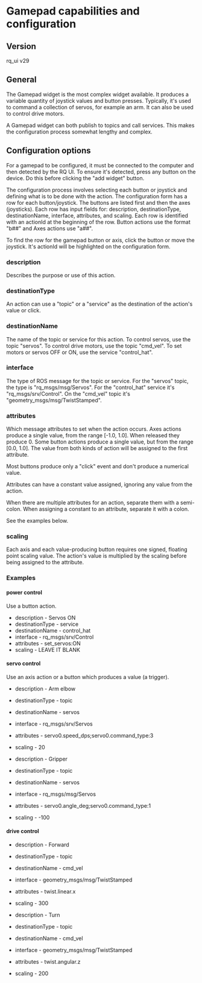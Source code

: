 # Gamepad capabilities and configuration

## Version
rq_ui v29

## General

The Gamepad widget is the most complex widget available. It
produces a variable quantity of joystick values and button
presses. Typically, it's used to command a collection of servos,
for example an arm. It can also be used to control drive motors.

A Gamepad widget can both publish to topics and call services. This
makes the configuration process somewhat lengthy and complex.

## Configuration options

For a gamepad to be configured, it must be connected to the
computer and then detected by the RQ UI. To ensure it's detected, press
any button on the device. Do this before clicking the "add
widget" button.

The configuration process involves selecting each button or joystick and
defining what is to be done with the action. The configuration form has
a row for each button/joystick. The buttons are listed first and then the
axes (joysticks). Each row has input fields for: description,
destinationType, destinationName, interface, attributes, and
scaling. Each row is identified with an actionId at the beginning
of the row. Button actions use the format "b##" and Axes actions
use "a##".

To find the row for the gamepad button or axis, click the button
or move the joystick. It's actionId will be highlighted on the
configuration form.

### description

Describes the purpose or use of this action.

### destinationType

An action can use a "topic" or a "service" as the destination of
the action's value or click.

### destinationName

The name of the topic or service for this action. To control
servos, use the topic "servos". To control drive motors, use the
topic "cmd_vel". To set motors or servos OFF or ON, use the
service "control_hat".

### interface

The type of ROS message for the topic or service. For the
"servos" topic, the type is "rq_msgs/msg/Servos". For the
"control_hat" service it's "rq_msgs/srv/Control". On the
"cmd_vel" topic it's "geometry_msgs/msg/TwistStamped".

### attributes

Which message attributes to set when the action occurs. Axes
actions produce a single value, from the range [-1.0, 1.0]. When
released they produce 0. Some button actions produce a single
value, but from the range [0.0, 1.0]. The value from both kinds
of action will be assigned to the first attribute.

Most buttons produce only a "click" event and don't produce a
numerical value.

Attributes can have a constant value assigned, ignoring any value
from the action.

When there are multiple attributes for an action, separate them
with a semi-colon. When assigning a constant to an attribute,
separate it with a colon.

See the examples below.

### scaling

Each axis and each value-producing button requires one signed, floating
point scaling value. The action's value is multiplied by the
scaling before being assigned to the attribute.

### Examples

#### power control

Use a button action.

* description - Servos ON
* destinationType - service
* destinationName - control_hat
* interface - rq_msgs/srv/Control
* attributes - set_servos:ON
* scaling - LEAVE IT BLANK

#### servo control

Use an axis action or a button which produces a value (a
trigger).

* description - Arm elbow
* destinationType - topic
* destinationName - servos
* interface - rq_msgs/srv/Servos
* attributes - servo0.speed_dps;servo0.command_type:3
* scaling - 20

* description - Gripper
* destinationType - topic
* destinationName - servos
* interface - rq_msgs/msg/Servos
* attributes - servo0.angle_deg;servo0.command_type:1
* scaling - -100

#### drive control

* description - Forward
* destinationType - topic
* destinationName - cmd_vel
* interface - geometry_msgs/msg/TwistStamped
* attributes - twist.linear.x
* scaling - 300

* description - Turn
* destinationType - topic
* destinationName - cmd_vel
* interface - geometry_msgs/msg/TwistStamped
* attributes - twist.angular.z
* scaling - 200
